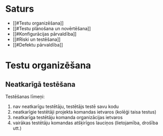 # Saturs
- [[#Testu organizēšana]]
- [[#Testu plānošana un novērtēšana]]
- [[#Konfigurācijas pārvaldība]]
- [[#Riski un testēšana]]
- [[#Defektu pārvaldība]]

# Testu organizēšana

## Neatkarīgā testēšana

Testēšanas līmeņi:
1. nav neatkarīgu testētāju, testētājs testē savu kodu
2. neatkarīgie testētāji projekta komandas ietvaros (kolēģi taisa testus)
3. neatkarīga testētāju komanda organizācijas ietvaros
4. vairākas testētāju komandas atšķirīgos lauciņos (lietojamība, drošība utt.)